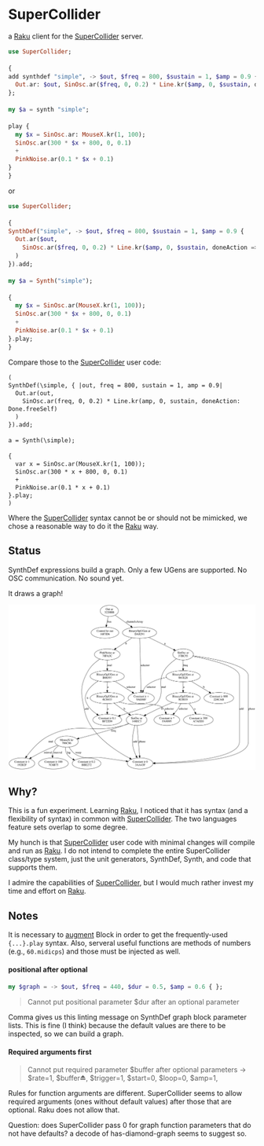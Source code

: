 # SuperCollider

a [Raku][] client for the [SuperCollider][] server.

```Raku
use SuperCollider;

{
add synthdef "simple", -> $out, $freq = 800, $sustain = 1, $amp = 0.9 {
  Out.ar: $out, SinOsc.ar($freq, 0, 0.2) * Line.kr($amp, 0, $sustain, doneAction => Done.freeSelf)
};

my $a = synth "simple";

play {
  my $x = SinOsc.ar: MouseX.kr(1, 100);
  SinOsc.ar(300 * $x + 800, 0, 0.1)
  +
  PinkNoise.ar(0.1 * $x + 0.1)
}
}
```

or

```Raku
use SuperCollider;

{
SynthDef("simple", -> $out, $freq = 800, $sustain = 1, $amp = 0.9 {
  Out.ar($out,
    SinOsc.ar($freq, 0, 0.2) * Line.kr($amp, 0, $sustain, doneAction => Done.freeSelf)
  )
}).add;

my $a = Synth("simple");

{
  my $x = SinOsc.ar(MouseX.kr(1, 100));
  SinOsc.ar(300 * $x + 800, 0, 0.1)
  +
  PinkNoise.ar(0.1 * $x + 0.1)
}.play;
}
```

Compare those to the [SuperCollider][] user code:

```SuperCollider
(
SynthDef(\simple, { |out, freq = 800, sustain = 1, amp = 0.9|
  Out.ar(out,
    SinOsc.ar(freq, 0, 0.2) * Line.kr(amp, 0, sustain, doneAction: Done.freeSelf)
  )
}).add;

a = Synth(\simple);

{
  var x = SinOsc.ar(MouseX.kr(1, 100));
  SinOsc.ar(300 * x + 800, 0, 0.1)
  +
  PinkNoise.ar(0.1 * x + 0.1)
}.play;
)
```


Where the [SuperCollider][] syntax cannot be or should not be mimicked, we chose a reasonable way to do it the [Raku][]
way.


## Status

SynthDef expressions build a graph. Only a few UGens are supported. No OSC communication. No sound yet.

It draws a graph!

![](https://raw.githubusercontent.com/kybr/SuperCollider/main/graph.svg)

## Why?

This is a fun experiment. Learning [Raku][], I noticed that it has syntax (and a flexibility of syntax) in common with
[SuperCollider][]. The two languages feature sets overlap to some degree.

My hunch is that [SuperCollider][] user code with minimal changes will compile and run as [Raku][]. I do not intend to
complete the entire SuperCollider class/type system, just the unit generators, SynthDef, Synth, and code that supports
them.

I admire the capabilities of [SuperCollider][], but I would much rather invest my time and effort on [Raku][].



## Notes

It is necessary to [augment](https://docs.raku.org/syntax/augment) Block in order to get the frequently-used
`{...}.play` syntax. Also, serveral useful functions are methods of numbers (e.g., `60.midicps`) and those must be
injected as well.


#### positional after optional

```Raku
my $graph = -> $out, $freq = 440, $dur = 0.5, $amp = 0.6 { };
```

> Cannot put positional parameter $dur after an optional parameter

Comma gives us this linting message on SynthDef graph block parameter lists. This is fine (I think) because the default
values are there to be inspected, so we can build a graph.


#### Required arguments first

> Cannot put required parameter $buffer after optional parameters
> -> $rate=1, $buffer⏏, $trigger=1, $start=0, $loop=0, $amp=1,

Rules for function arguments are different. SuperCollider seems to allow required arguments (ones without default values) after those that are optional. Raku does not allow that.


Question: does SuperCollider pass 0 for graph function parameters that do not have defaults? a decode of has-diamond-graph seems to suggest so.



[Raku]: https://raku.org/
[SuperCollider]: https://supercollider.github.io/

